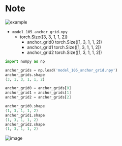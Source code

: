 # Note
![example](https://user-images.githubusercontent.com/33194443/187728847-e3631823-255b-4147-9562-168e5495acac.jpg)

- `model_105_anchor_grid.npy`
  - torch.Size([3, 3, 1, 1, 2])
    - anchor_grid0 torch.Size([1, 3, 1, 1, 2])
    - anchor_grid1 torch.Size([1, 3, 1, 1, 2])
    - anchor_grid2 torch.Size([1, 3, 1, 1, 2])

```python
import numpy as np

anchor_grids = np.load('model_105_anchor_grid.npy')
anchor_grids.shape
(3, 1, 3, 1, 1, 2)

anchor_grid0 = anchor_grids[0]
anchor_grid1 = anchor_grids[1]
anchor_grid2 = anchor_grids[2]

anchor_grid0.shape
(1, 3, 1, 1, 2)
anchor_grid1.shape
(1, 3, 1, 1, 2)
anchor_grid2.shape
(1, 3, 1, 1, 2)
```
![image](https://user-images.githubusercontent.com/33194443/187729781-aef11356-2d48-4dcb-954b-e1df1b79eec5.png)
